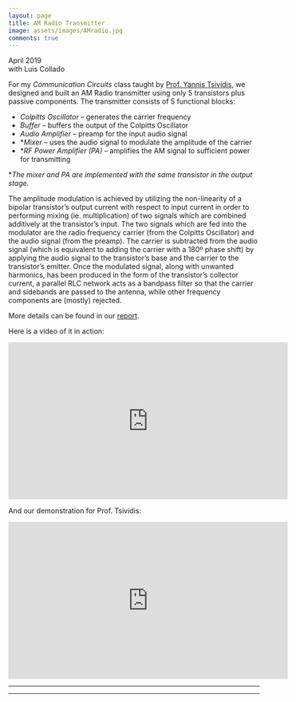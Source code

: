 ```yaml
---
layout: page
title: AM Radio Transmitter
image: assets/images/AMradio.jpg
comments: true
---
```

April 2019<br>
with Luis Collado<br>

For my *Communication Circuits* class taught by [Prof. Yannis Tsividis](https://www.tsividis.ee.columbia.edu/), we designed and built an AM Radio transmitter using only 5 transistors plus passive components. The transmitter consists of 5 functional blocks:

- *Colpitts Oscillator* – generates the carrier frequency
- *Buffer* – buffers the output of the Colpitts Oscillator
- *Audio Amplifier* – preamp for the input audio signal
- **Mixer* – uses the audio signal to modulate the amplitude of the carrier
- **RF Power Amplifier (PA)* – amplifies the AM signal to sufficient power for transmitting

**The mixer and PA are implemented with the same transistor in the output stage.*


The amplitude modulation is achieved by utilizing the non-linearity of a bipolar transistor’s output current with respect to input current in order to performing mixing (ie. multiplication) of two signals which are combined additively at the transistor’s input. The two signals which are fed into the modulator are the radio frequency carrier (from the Colpitts Oscillator) and the audio signal (from the preamp). The carrier is subtracted from the audio signal (which is equivalent to adding the carrier with a 180º phase shift) by applying the audio signal to the transistor’s base and the carrier to the transistor’s emitter. Once the modulated signal, along with unwanted harmonics, has been produced in the form of the transistor’s collector current, a parallel RLC network acts as a bandpass filter so that the carrier and sidebands are passed to the antenna, while other frequency components are (mostly) rejected.

More details can be found in our [report](assets/pdf/E4314_Transmitter_Report.pdf).

Here is a video of it in action:

<iframe width="560" height="315" src="https://www.youtube.com/embed/CwZQ1GSEX00" frameborder="0" allow="accelerometer; autoplay; encrypted-media; gyroscope; picture-in-picture" allowfullscreen></iframe>

And our demonstration for Prof. Tsividis:

<iframe width="560" height="315" src="https://www.youtube.com/embed/01Igx69Mof0" frameborder="0" allow="accelerometer; autoplay; encrypted-media; gyroscope; picture-in-picture" allowfullscreen></iframe>


<hr class="major" />


<div class="container" id="gallery"></div>

<script type="text/javascript" src="assets/js/generategallery.js"></script>
<script>
  var filenames = [
    "AMradio_schematic.png",
    "AMradio_blockdiagram.png",
    "AMradio_breadboard.jpg",
    "AMradio_LCRmeter.jpg",
    "AMradio_scope.png",
    "AMradio_spectrum.png",
    "AMradio_notes.jpg"
  ];
  var captions = [
    "Complete schematic of AM radio transmitter.",
    "Block diagram of AM radio transmitter.",
    "Prototype on a breadboard.",
    "Measuring a hand-wound toroidal inductor using an LCR meter.",
    "Audio input and resulting AM signal.",
    "Carrier with sidebands and unwanted harmonics.",
    "Design in progress."
  ];

  <!-- Note that we need to call this BEFORE gallery.js is loaded -->
  generateGalleryHTML(filenames, captions);
</script>

<hr class="major" />
<link rel="stylesheet" href="assets/css/gallery.css">
<script type="text/javascript" src="assets/js/gallery.js"></script>